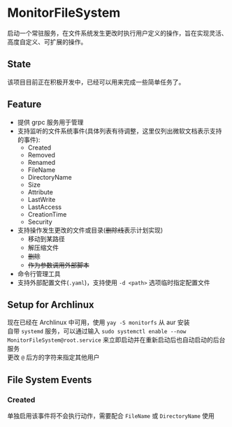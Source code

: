 # MonitorFileSystem

启动一个常驻服务，在文件系统发生更改时执行用户定义的操作，旨在实现灵活、高度自定义、可扩展的操作。

## State

该项目目前正在积极开发中，已经可以用来完成一些简单任务了。

## Feature

+ 提供 grpc 服务用于管理
+ 支持监听的文件系统事件(具体列表有待调整，这里仅列出微软文档表示支持的事件):
  + Created
  + Removed
  + Renamed
  + FileName
  + DirectoryName
  + Size
  + Attribute 
  + LastWrite
  + LastAccess
  + CreationTime
  + Security
+ 支持操作发生更改的文件或目录(~~删除线~~表示计划实现)
  + 移动到某路径
  + 解压缩文件
  + ~~删除~~
  + ~~作为参数调用外部脚本~~
+ 命令行管理工具
+ 支持外部配置文件(`.yaml`)，支持使用 `-d <path>` 选项临时指定配置文件

## Setup for Archlinux

现在已经在 Archlinux 中可用，使用 `yay -S monitorfs` 从 aur 安装  
自带 `systemd` 服务，可以通过输入 `sudo systemctl enable --now MonitorFileSystem@root.service` 来立即启动并在重新启动后也自动启动的后台服务  
更改 `@` 后方的字符来指定其他用户  

## File System Events

### Created

单独启用该事件将不会执行动作，需要配合 `FileName` 或 `DirectoryName` 使用